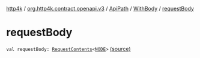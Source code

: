 [http4k](../../../index.md) / [org.http4k.contract.openapi.v3](../../index.md) / [ApiPath](../index.md) / [WithBody](index.md) / [requestBody](./request-body.md)

# requestBody

`val requestBody: `[`RequestContents`](../../-request-contents/index.md)`<`[`NODE`](index.md#NODE)`>` [(source)](https://github.com/http4k/http4k/blob/master/http4k-contract/src/main/kotlin/org/http4k/contract/openapi/v3/model.kt#L51)